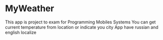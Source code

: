 # MyWeather
This app is project to exam for Programming Mobiles Systems
You can get current temperature from location or indicate you city
App have russian and english localize
